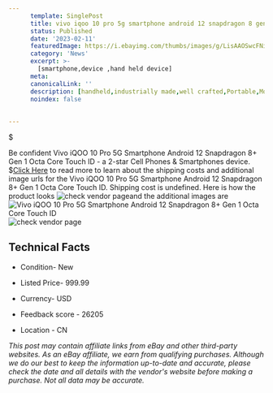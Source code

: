 ```yaml
---
      template: SinglePost
      title: vivo iqoo 10 pro 5g smartphone android 12 snapdragon 8 gen 1 octa core touch id
      status: Published
      date: '2023-02-11'
      featuredImage: https://i.ebayimg.com/thumbs/images/g/LisAAOSwcFNi2p7T/s-l225.jpg
      category: 'News'
      excerpt: >-
        [smartphone,device ,hand held device]
      meta:
      canonicalLink: ''
      description: [handheld,industrially made,well crafted,Portable,Mobile,Compact,Convenient,Lightweight,Maneuverable,Man-portable,Miniature,Carriable,Hand-held,Light,Holdable,Transportable,Mobile device,Pocket-sized,On-the-go,Wireless,Cordless,Compact size,Convenient size, smartphone,device ,hand held device]
      noindex: false
      
        
---
```

$

Be confident Vivo iQOO 10 Pro 5G Smartphone Android 12 Snapdragon 8+ Gen 1 Octa Core Touch ID - a 2-star Cell Phones & Smartphones device.
$[Click Here](https://www.ebay.com/itm/185509893655?hash=item2b31405617%3Ag%3ALisAAOSwcFNi2p7T&mkevt=1&mkcid=1&mkrid=711-53200-19255-0&campid=%253CePNCampaignId%253E&customid=%253CreferenceId%253E&toolid=10049) to read more to learn about the shipping costs and additional image urls for the Vivo iQOO 10 Pro 5G Smartphone Android 12 Snapdragon 8+ Gen 1 Octa Core Touch ID. Shipping cost is undefined. Here is how the product looks ![check vendor page](https://i.ebayimg.com/thumbs/images/g/LisAAOSwcFNi2p7T/s-l225.jpg)and the additional images are![Vivo iQOO 10 Pro 5G Smartphone Android 12 Snapdragon 8+ Gen 1 Octa Core Touch ID](https://i.ebayimg.com/images/g/LisAAOSwcFNi2p7T/s-l960.jpg)![check vendor page](https://origin-galleryplus.ebayimg.com/ws/web/185509893655_2_0_1/225x225.jpg,https://origin-galleryplus.ebayimg.com/ws/web/185509893655_3_0_1/225x225.jpg,https://origin-galleryplus.ebayimg.com/ws/web/185509893655_4_0_1/225x225.jpg,https://origin-galleryplus.ebayimg.com/ws/web/185509893655_5_0_1/225x225.jpg,https://origin-galleryplus.ebayimg.com/ws/web/185509893655_6_0_1/225x225.jpg)



 ## Technical Facts 



     
      

 - Condition- New 


      

 - Listed Price- 999.99 


      

 - Currency- USD 


      

 - Feedback score - 26205 


      

 - Location - CN 


      
      

 *_This post may contain affiliate links from eBay and other third-party websites. As an eBay affiliate, we earn from qualifying purchases. Although we do our best to keep the information up-to-date and accurate, please check the date and all details with the vendor's website before making a purchase. Not all data may be accurate._*






